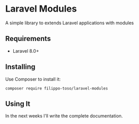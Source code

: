# Laravel Modules

A simple library to extends Laravel applications with modules

## Requirements

- Laravel 8.0+

## Installing

Use Composer to install it:

```
composer require filippo-toso/laravel-modules
```

## Using It

In the next weeks I'll write the complete documentation.